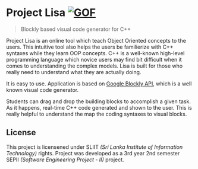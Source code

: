
# Project Lisa [![GOF](https://cdn.rawgit.com/sindresorhus/awesome/d7305f38d29fed78fa85652e3a63e154dd8e8829/media/badge.svg)](https://github.com/dineshLL/Lisa)
> Blockly based visual code generator for C++

Project Lisa is an online tool which teach Object Oriented concepts to the users. This intuitive tool also helps the users be familierize with C++ syntaxes while they learn OOP concepts. C++ is a well-known high-level programming language which novice users may find bit difficult when it comes to understanding the complex models. Lisa is built for those who really need to understand what they are actually doing.

It is easy to use. Application is based on [Google Blockly API](https://developers.google.com/blockly/), which is a well known visual code generator. 

Students can drag and drop the building blocks to accomplish a given task. As it happens, real-time C++ code generated and shown to the user. This is really helpful to understand the map the coding syntaxes to visual blocks.

## License
This project is licensened under SLIIT *(Sri Lanka Institute of Information Technology)* rights. Project was developed as a 3rd year 2nd semester SEPII *(Software Engineering Project - II)* project.
